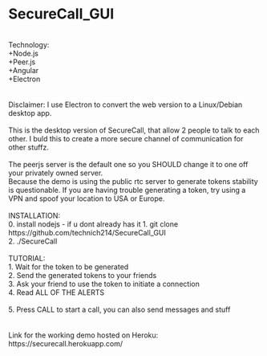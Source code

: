 # SecureCall_GUI
<br>
Technology:<br>
+Node.js<br>
+Peer.js<br>
+Angular<br>
+Electron<br>
<br>
<br>
Disclaimer: I use Electron to convert the web version to a Linux/Debian desktop app.
<br>
<br>
This is the desktop version of SecureCall, that allow 2 people to talk to each other. I buld this to create a more secure channel of communication for other stuffz.<br>
<br>
The peerjs server is the default one so you SHOULD change it to one off your privately owned server.<br>
Because the demo is using the public rtc server to generate tokens stability is questionable. If you are having trouble generating a token, try using a VPN and spoof your location to USA or Europe.
<br>
<br>
INSTALLATION:<br>
0. install nodejs - if u dont already has it
1. git clone https://github.com/technich214/SecureCall_GUI<br>
2. ./SecureCall<br>
<br>
TUTORIAL:<br>
1. Wait for the token to be generated<br>
2. Send the generated tokens to your friends<br>
3. Ask your friend to use the token to initiate a connection<br>
4. Read ALL OF THE ALERTS<br><br>
5. Press CALL to start a call, you can also send messages and stuff<br>
<br>
<br>
Link for the working demo hosted on Heroku: https://securecall.herokuapp.com/
